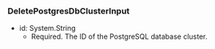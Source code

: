 ### DeletePostgresDbClusterInput


- id: System.String
  - Required. The ID of the PostgreSQL database cluster.
